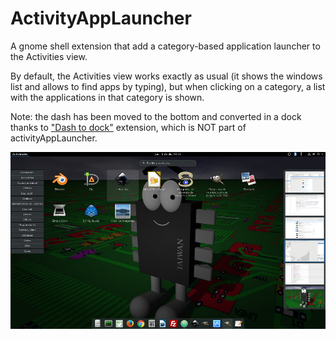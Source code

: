 # ActivityAppLauncher #

A gnome shell extension that add a category-based application launcher to the Activities view.

By default, the Activities view works exactly as usual (it shows the windows list and allows to find apps by typing), but when clicking on a category, a list with the applications in that category is shown.

Note: the dash has been moved to the bottom and converted in a dock thanks to ["Dash to dock"](https://extensions.gnome.org/extension/307/dash-to-dock/) extension, which is NOT part of activityAppLauncher.

![ScreenShot](activitiesAppLauncher.jpg)
